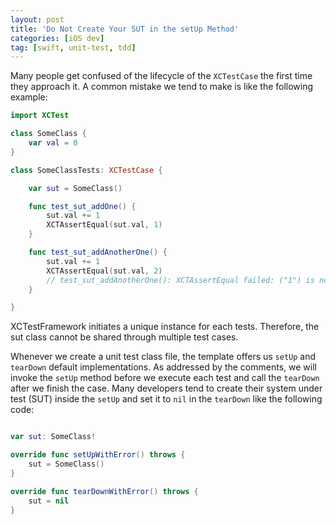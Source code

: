 ```yaml
---
layout: post
title: 'Do Not Create Your SUT in the setUp Method'
categories: [iOS dev]
tag: [swift, unit-test, tdd]
---
```


Many people get confused of the lifecycle of the `XCTestCase` the first time they approach it. A common mistake we tend to make is like the following example: 

```swift
import XCTest

class SomeClass {
    var val = 0
}

class SomeClassTests: XCTestCase {

    var sut = SomeClass()

    func test_sut_addOne() {
        sut.val += 1
        XCTAssertEqual(sut.val, 1)
    }

    func test_sut_addAnotherOne() {
        sut.val += 1
        XCTAssertEqual(sut.val, 2) 
        // test_sut_addAnotherOne(): XCTAssertEqual failed: ("1") is not equal to ("2")
    }

}
```

XCTestFramework initiates a unique instance for each tests. Therefore, the sut class cannot be shared through multiple test cases. 

Whenever we create a unit test class file, the template offers us `setUp` and `tearDown` default implementations. As addressed by the comments, we will invoke the `setUp` method before we execute each test and call the `tearDown` after we finish the case. Many developers tend to create their system under test (SUT) inside the `setUp` and set it to `nil` in the `tearDown` like the following code:

```swift

var sut: SomeClass!

override func setUpWithError() throws {
    sut = SomeClass()
}

override func tearDownWithError() throws {
    sut = nil
}
```

